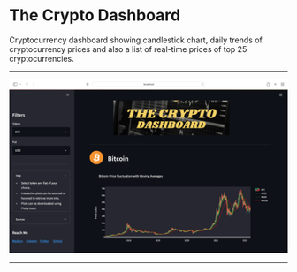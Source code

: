 # The Crypto Dashboard
Cryptocurrency dashboard showing candlestick chart, daily trends of cryptocurrency prices and also a list of real-time prices of top 25 cryptocurrencies.

***
![alt text](website.png "Crypto Dashboard")
***


